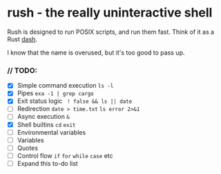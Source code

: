 # rush - the really uninteractive shell
Rush is designed to run POSIX scripts, and run them fast. Think of it as a Rust [dash](https://en.wikipedia.org/wiki/Almquist_shell#dash).

I know that the name is overused, but it's too good to pass up.

### // TODO: 
- [X] Simple command execution `ls -l`
- [X] Pipes `exa -1 | grep cargo`
- [X] Exit status logic ` ! false && ls || date`
- [ ] Redirection `date > time.txt` `ls error 2>&1`
- [ ] Async execution `&`
- [X] Shell builtins `cd` `exit`
- [ ] Environmental variables
- [ ] Variables
- [ ] Quotes
- [ ] Control flow `if` `for` `while` `case` etc
- [ ] Expand this to-do list
